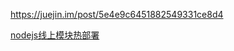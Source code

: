 https://juejin.im/post/5e4e9c6451882549331ce8d4

[nodejs线上模块热部署](https://github.com/airuikun/blog/issues/10)